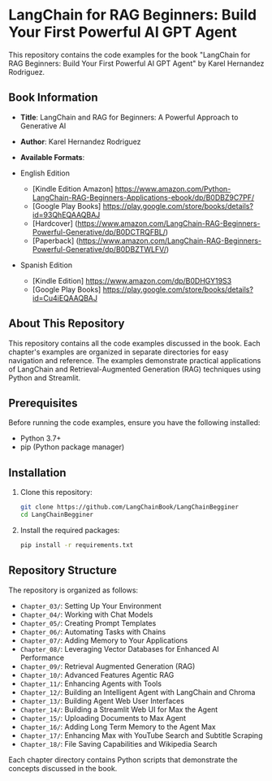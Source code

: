 # LangChain for RAG Beginners: Build Your First Powerful AI GPT Agent

This repository contains the code examples for the book "LangChain for RAG Beginners: Build Your First Powerful AI GPT Agent" by Karel Hernandez Rodriguez.

## Book Information

- **Title**: LangChain and RAG for Beginners: A Powerful Approach to Generative AI
- **Author**: Karel Hernandez Rodriguez
- **Available Formats**:
- English Edition 
  - [Kindle Edition Amazon] https://www.amazon.com/Python-LangChain-RAG-Beginners-Applications-ebook/dp/B0DBZ9C7PF/
  - [Google Play Books]     https://play.google.com/store/books/details?id=93QhEQAAQBAJ
  - [Hardcover] (https://www.amazon.com/LangChain-RAG-Beginners-Powerful-Generative/dp/B0DCTRQFBL/)
  - [Paperback] (https://www.amazon.com/LangChain-RAG-Beginners-Powerful-Generative/dp/B0DBZTWLFV/)

- Spanish Edition
  - [Kindle Edition]    https://www.amazon.com/dp/B0DHGY19S3
  - [Google Play Books] https://play.google.com/store/books/details?id=Cu4iEQAAQBAJ
 

## About This Repository

This repository contains all the code examples discussed in the book. Each chapter's examples are organized in separate directories for easy navigation and reference. The examples demonstrate practical applications of LangChain and Retrieval-Augmented Generation (RAG) techniques using Python and Streamlit.

## Prerequisites

Before running the code examples, ensure you have the following installed:

- Python 3.7+
- pip (Python package manager)

## Installation

1. Clone this repository:
   ```bash
   git clone https://github.com/LangChainBook/LangChainBegginer
   cd LangChainBegginer
   ```

2. Install the required packages:
   ```bash
   pip install -r requirements.txt
   ```

## Repository Structure

The repository is organized as follows:

- `Chapter_03/`: Setting Up Your Environment
- `Chapter_04/`: Working with Chat Models
- `Chapter_05/`: Creating Prompt Templates
- `Chapter_06/`: Automating Tasks with Chains
- `Chapter_07/`: Adding Memory to Your Applications
- `Chapter_08/`: Leveraging Vector Databases for Enhanced AI Performance
- `Chapter_09/`: Retrieval Augmented Generation (RAG)
- `Chapter_10/`: Advanced Features Agentic RAG
- `Chapter_11/`: Enhancing Agents with Tools
- `Chapter_12/`: Building an Intelligent Agent with LangChain and Chroma
- `Chapter_13/`: Building Agent Web User Interfaces
- `Chapter_14/`: Building a Streamlit Web UI for Max the Agent
- `Chapter_15/`: Uploading Documents to Max Agent
- `Chapter_16/`: Adding Long Term Memory to the Agent Max
- `Chapter_17/`: Enhancing Max with YouTube Search and Subtitle Scraping
- `Chapter_18/`: File Saving Capabilities and Wikipedia Search

Each chapter directory contains Python scripts that demonstrate the concepts discussed in the book.

